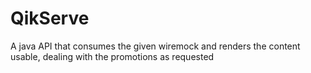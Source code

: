 # QikServe
A java API that consumes the given wiremock and renders the content usable, dealing with the promotions as requested
